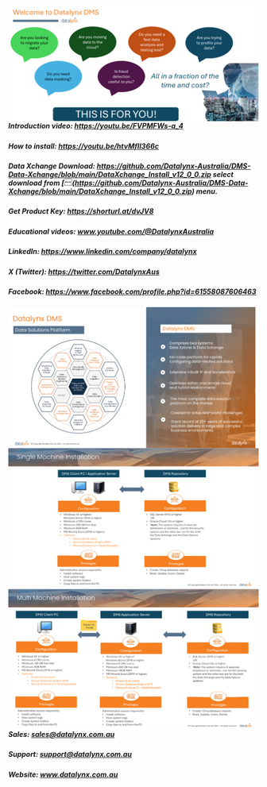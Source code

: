 <img src="https://github.com/Datalynx-Australia/DMS-Data-Xchange/blob/main/IntroPg1.png"
     alt="Datalynx PG1"
     style="float: left; margin-right: 10px;" />

 ##### Introduction video: https://youtu.be/FVPMFWs-a_4
 ##### How to install: https://youtu.be/htvMfII366c
 ##### Data Xchange Download: https://github.com/Datalynx-Australia/DMS-Data-Xchange/blob/main/DataXchange_Install_v12_0_0.zip select download from [<img src="https://github.com/Datalynx-Australia/DMS-Data-Xchange/blob/main/IntroPg5.png">(https://github.com/Datalynx-Australia/DMS-Data-Xchange/blob/main/DataXchange_Install_v12_0_0.zip)  menu.

 ##### Get Product Key: https://shorturl.at/dvJV8
 ##### Educational videos: www.youtube.com/@DatalynxAustralia
 
 ##### LinkedIn: https://www.linkedin.com/company/datalynx  
 ##### X (Twitter): https://twitter.com/DatalynxAus
 ##### Facebook: https://www.facebook.com/profile.php?id=61558087606463


<img src="https://github.com/Datalynx-Australia/DMS-Data-Xchange/blob/main/IntroPg2.png"
     alt="Datalynx PG2"
     style="float: left; margin-right: 10px;" />

<img src="https://github.com/Datalynx-Australia/DMS-Data-Xchange/blob/main/IntroPg3.png"
     alt="Datalynx PG3"
     style="float: left; margin-right: 10px;" />

<img src="https://github.com/Datalynx-Australia/DMS-Data-Xchange/blob/main/IntroPg4.png"
     alt="Datalynx PG4"
     style="float: left; margin-right: 10px;" />


 ##### Sales:   sales@datalynx.com.au     
 ##### Support: support@datalynx.com.au     
 ##### Website: www.datalynx.com.au
